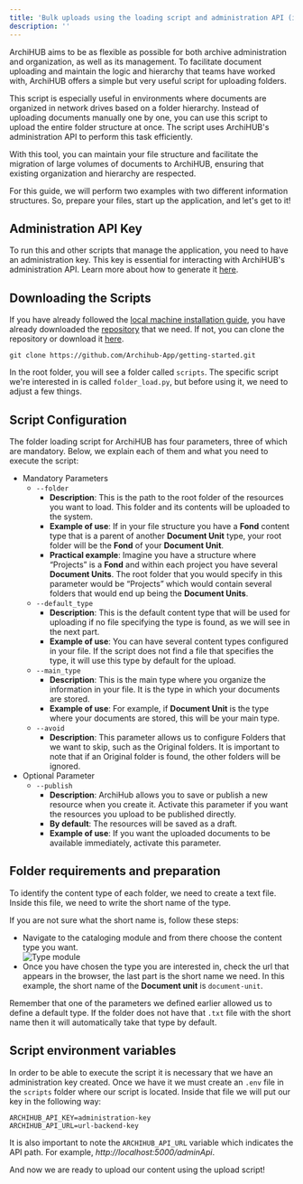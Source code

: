 ```yaml
---
title: 'Bulk uploads using the loading script and administration API (instructions for CNMH)'
description: ''
---
```


ArchiHUB aims to be as flexible as possible for both archive administration and organization, as well as its management. To facilitate document uploading and maintain the logic and hierarchy that teams have worked with, ArchiHUB offers a simple but very useful script for uploading folders.

This script is especially useful in environments where documents are organized in network drives based on a folder hierarchy. Instead of uploading documents manually one by one, you can use this script to upload the entire folder structure at once. The script uses ArchiHUB's administration API to perform this task efficiently.

With this tool, you can maintain your file structure and facilitate the migration of large volumes of documents to ArchiHUB, ensuring that existing organization and hierarchy are respected.

For this guide, we will perform two examples with two different information structures. So, prepare your files, start up the application, and let's get to it!

## Administration API Key

To run this and other scripts that manage the application, you need to have an administration key. This key is essential for interacting with ArchiHUB's administration API. Learn more about how to generate it [here](../../perfil/llaves).

## Downloading the Scripts

If you have already followed the [local machine installation guide](../../install_local), you have already downloaded the [repository](https://github.com/Archihub-App/getting-started) that we need. If not, you can clone the repository or download it [here](https://github.com/Archihub-App/getting-started/archive/refs/heads/main.zip).

```
git clone https://github.com/Archihub-App/getting-started.git
```

In the root folder, you will see a folder called `scripts`. The specific script we're interested in is called `folder_load.py`, but before using it, we need to adjust a few things.

## Script Configuration

The folder loading script for ArchiHUB has four parameters, three of which are mandatory. Below, we explain each of them and what you need to execute the script:

- Mandatory Parameters
    - `--folder`
        - __Description__: This is the path to the root folder of the resources you want to load. This folder and its contents will be uploaded to the system.
        - __Example of use__: If in your file structure you have a __Fond__ content type that is a parent of another __Document Unit__ type, your root folder will be the __Fond__ of your __Document Unit__.
        - __Practical example__: Imagine you have a structure where “Projects” is a __Fond__ and within each project you have several __Document Units__. The root folder that you would specify in this parameter would be “Projects” which would contain several folders that would end up being the __Document Units__.
    - `--default_type`
        - __Description__: This is the default content type that will be used for uploading if no file specifying the type is found, as we will see in the next part.
        - __Example of use__: You can have several content types configured in your file. If the script does not find a file that specifies the type, it will use this type by default for the upload.
    - `--main_type`
        - __Description__: This is the main type where you organize the information in your file. It is the type in which your documents are stored.
        - __Example of use__: For example, if __Document Unit__ is the type where your documents are stored, this will be your main type.
    - `--avoid`
        - __Description__: This parameter allows us to configure Folders that we want to skip, such as the Original folders. It is important to note that if an Original folder is found, the other folders will be ignored.
- Optional Parameter
    - `--publish`
        - __Description__: ArchiHub allows you to save or publish a new resource when you create it. Activate this parameter if you want the resources you upload to be published directly.
        - __By default__: The resources will be saved as a draft.
        - __Example of use__: If you want the uploaded documents to be available immediately, activate this parameter.

## Folder requirements and preparation

To identify the content type of each folder, we need to create a text file. Inside this file, we need to write the short name of the type.

If you are not sure what the short name is, follow these steps:

- Navigate to the cataloging module and from there choose the content type you want. <br> ![Type module](/archihub.github.io/imagenes/modulo_tipo.png)
- Once you have chosen the type you are interested in, check the url that appears in the browser, the last part is the short name we need. In this example, the short name of the __Document unit__ is `document-unit`.

Remember that one of the parameters we defined earlier allowed us to define a default type. If the folder does not have that `.txt` file with the short name then it will automatically take that type by default.

## Script environment variables

In order to be able to execute the script it is necessary that we have an administration key created. Once we have it we must create an `.env` file in the `scripts` folder where our script is located. Inside that file we will put our key in the following way:

```
ARCHIHUB_API_KEY=administration-key
ARCHIHUB_API_URL=url-backend-key
```

It is also important to note the `ARCHIHUB_API_URL` variable which indicates the API path. For example, _http://localhost:5000/adminApi_.

And now we are ready to upload our content using the upload script!